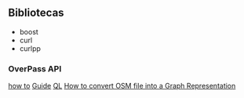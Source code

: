## Bibliotecas ##
* boost
* curl
* curlpp

### OverPass API ###
[how to](http://blog-en.openalfa.com/how-to-query-openstreetmap-using-the-overpass-api)
[Guide](http://wiki.openstreetmap.org/wiki/Overpass_API/Language_Guide)
[QL](http://wiki.openstreetmap.org/wiki/Overpass_API/Overpass_QL)
[How to convert OSM file into a Graph Representation](https://help.openstreetmap.org/questions/19213/how-can-i-convert-an-osm-xml-file-into-a-graph-representation)
